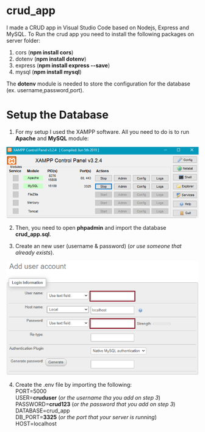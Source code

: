 # crud_app
I made a CRUD app in Visual Studio Code based on Nodejs, Express and MySQL.
To Run the crud app you need to install the following packages on server folder:
1. cors (**npm install cors**) 
2. dotenv (**npm install dotenv**)  
3. express (**npm install express --save**) 
4. mysql (**npm install mysql**)

The **dotenv** module is needed to store the configuration for the database (ex. username,password,port).

# Setup the Database

1. For my setup I used the XAMPP software. All you need to do is to run __Apache__ and  __MySQL__ module:

![GitHub Logo](/images/xampp.PNG)


2. Then, you need to open __phpadmin__ and  import the database __crud_app.sql__.

3. Create an new user (username & password) (_or use someone that already exists_).

![GitHub Logo](/images/user.png)

4. Create the .env file by importing the following: <br />
PORT=5000 <br />
USER=__cruduser__ (_or the username tha you add on step 3_) <br />
PASSWORD=__crud123__ (_or the password that you add on step 3_) <br />
DATABASE=crud_app <br />
DB_PORT=__3325__ (_or the port that your server is running_) <br />
HOST=localhost <br />
